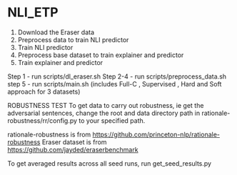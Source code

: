 # NLI_ETP

1. Download the Eraser data
2. Preprocess data to train NLI predictor
3. Train NLI predictor
4. Preprocess base dataset to train explainer and predictor
5. Train explainer and predictor

Step 1 - run scripts/dl_eraser.sh
Step 2-4 - run scripts/preprocess_data.sh
step 5 - run scripts/main.sh (includes Full-C , Supervised , Hard and Soft approach for 3 datasets)

ROBUSTNESS TEST
To get data to carry out robustness, ie get the adversarial sentences, change the root and data directory path in rationale-robustness/rr/config.py to your specified path.

rationale-robustness is from https://github.com/princeton-nlp/rationale-robustness
Eraser dataset is from https://github.com/jayded/eraserbenchmark

To get averaged results across all seed runs, run get_seed_results.py
